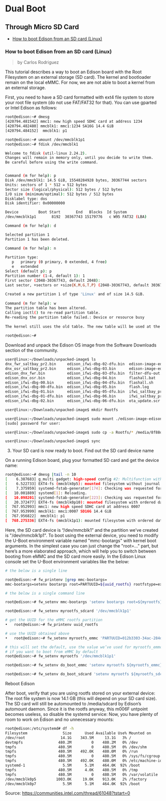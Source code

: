 # Dual Boot

## Through Micro SD Card

- [How to boot Edison from an SD card (Linux)](https://communities.intel.com/thread/61048?tstart=0)

### How to boot Edison from an SD card (Linux)

> by Carlos Rodriguez

This tutorial describes a way to boot an Edison board with the Root Filesystem on an external storage (SD card). The kernel and bootloader remain on the local eMMC. For now, we are not able to boot a kernel from an external storage.

First, you need to have a SD card formatted with ext4 file system to store your root file system (do not use FAT/FAT32 for that). You can use gparted or Intel Edison as follows:

```sh
root@edison:~# dmesg
[420794.481542] mmc1: new high speed SDHC card at address 1234
[420794.482480] mmcblk1: mmc1:1234 SA16G 14.4 GiB
[420794.484152]  mmcblk1: p1
```

```sh
root@edison:~# umount /dev/mmcblk1p1
root@edison:~# fdisk /dev/mmcblk1   

Welcome to fdisk (util-linux 2.24.2).
Changes will remain in memory only, until you decide to write them.
Be careful before using the write command.


Command (m for help): p
Disk /dev/mmcblk1: 14.5 GiB, 15548284928 bytes, 30367744 sectors
Units: sectors of 1 * 512 = 512 bytes
Sector size (logical/physical): 512 bytes / 512 bytes
I/O size (minimum/optimal): 512 bytes / 512 bytes
Disklabel type: dos
Disk identifier: 0x00000000

Device         Boot Start       End   Blocks  Id System
/dev/mmcblk1p1       8192  30367743 15179776   c W95 FAT32 (LBA)

Command (m for help): d

Selected partition 1
Partition 1 has been deleted.

Command (m for help): n                                                         
                                                                                
Partition type:                                                                 
   p   primary (0 primary, 0 extended, 4 free)                                  
   e   extended                                                                 
Select (default p): p                                                           
Partition number (1-4, default 1): 1                                            
First sector (2048-30367743, default 2048):                                     
Last sector, +sectors or +size{K,M,G,T,P} (2048-30367743, default 30367743):    
                                                                                
Created a new partition 1 of type 'Linux' and of size 14.5 GiB.                 
                                                                                
Command (m for help): w                                                         
The partition table has been altered.                                           
Calling ioctl() to re-read partition table.                                     
Re-reading the partition table failed.: Device or resource busy                 
                                                                                
The kernel still uses the old table. The new table will be used at the next reb.
                                                                                
root@edison:~# 
```


Download and unpack the Edison OS image from the Software Downloads section of the community. 

```sh
user@linux:~/Downloads/unpacked-image$ ls
dnx_fwr_saltbay_pr2.bin     edison_ifwi-dbg-02-dfu.bin  edison-image-edison.ext4    package-list.txt
dnx_osr_saltbay_pr2.bin     edison_ifwi-dbg-03.bin      edison-image-edison.hddimg  pft-config-edison.xml
edison_dnx_fwr.bin          edison_ifwi-dbg-03-dfu.bin  filter-dfu-out.js           pft-config-mcg_sku.xml
edison_dnx_osr.bin          edison_ifwi-dbg-04.bin      flashall.bat                u-boot-edison.bin
edison_ifwi-dbg-00.bin      edison_ifwi-dbg-04-dfu.bin  flashall.sh                 u-boot-edison.img
edison_ifwi-dbg-00-dfu.bin  edison_ifwi-dbg-05.bin      flash.log                   u-boot-envs
edison_ifwi-dbg-01.bin      edison_ifwi-dbg-05-dfu.bin  ifwi_saltbay_pr2.bin
edison_ifwi-dbg-01-dfu.bin  edison_ifwi-dbg-06.bin      ifwi_saltbay_pr2-dfu.bin
edison_ifwi-dbg-02.bin      edison_ifwi-dbg-06-dfu.bin  ota_update.scr
```

```sh
user@linux:~/Downloads/unpacked-image$ mkdir Rootfs
```

```sh
user@linux:~/Downloads/unpacked-image$ sudo mount ./edison-image-edison.ext4 Rootfs
[sudo] password for user:
 ```
 
```sh
user@linux:~/Downloads/unpacked-image$ sudo cp -a Rootfs/* /media/8f88dd49-95ac-4d0c-8c3a-abd445f87fa1/ (or whatever folder name your pc gave to your SD card)
```

```sh
user@linux:~/Downloads/unpacked-image$ sync
```

3. Your SD card is now ready to boot. Find out the SD card device name


On a running Edison board, plug your formatted SD card and get the device name:

```sh
root@edison:~# dmesg |tail -n 10
[    6.387683] g_multi gadget: high-speed config #2: Multifunction with CDC ECM
[    6.522733] EXT4-fs (mmcblk0p5): mounted filesystem without journal. Opts: discard,barrier=1,data=ordered,noauto_da_ac
[    7.375959] systemd-fstab-generator[174]: Checking was requested for "rootfs", but it is not a device.
[   10.001889] systemd[1]: Reloading.
[   10.098201] systemd-fstab-generator[223]: Checking was requested for "rootfs", but it is not a device.
[   20.372477] EXT4-fs (mmcblk0p10): mounted filesystem with ordered data mode. Opts: discard,barrier=1,data=ordered,noac
[  767.952993] mmc1: new high speed SDHC card at address 0007
[  767.953999] mmcblk1: mmc1:0007 SD16G 14.4 GiB 
[  767.956822]  mmcblk1: p1
[  768.275336] EXT4-fs (mmcblk1p1): mounted filesystem with ordered data mode. Opts: (null)
```

Here, the SD card device is “/dev/mmcblk1” and the partition we’ve created is "/dev/mmcblk1p1".
To boot using the external device, you need to modify the U-Boot environment variable named "mmc-bootargs" with kernel boot arguments. In the simplest case you can just change the "root=..." part, but here’s a more elaborated approach, which will help you to switch between booting from eMMC and the SD card more easily.
In the Edison Linux console set the U-Boot environment variables like the below:

```sh
# the below is a single line

root@edison:~# fw_printenv |grep mmc-bootargs=
mmc-bootargs=setenv bootargs root=PARTUUID=${uuid_rootfs} rootfstype=ext4 ${bootargs_console} ${bootargs_debug} systemd.unit=${bootargs_target}.target hardware_id=${hardware_id} g_multi.iSerialNumber=${serial#} g_multi.dev_addr=${usb0addr}
```

```sh
# the below is a single command line
```

```sh
root@edison:~# fw_setenv mmc-bootargs 'setenv bootargs root=${myrootfs} rootdelay=3 rootfstype=ext4 ${bootargs_console} ${bootargs_debug} systemd.unit=${bootargs_target}.target hardware_id=${hardware_id} g_multi.iSerialNumber=${serial#} g_multi.dev_addr=${usb0addr}'
```

```sh
root@edison:~# fw_setenv myrootfs_sdcard '/dev/mmcblk1p1'
```

```sh
# get the UUID for the eMMC rootfs partition
•	root@edison:~# fw_printenv uuid_rootfs
```

```sh
# use the UUID obtained above
•	root@edison:~# fw_setenv myrootfs_emmc 'PARTUUID=012b3303-34ac-284d-99b4-34e03a2335f4'
```

```sh
# this will set the default, use the value we’ve used for myrootfs_emmc
# if you want to boot from eMMC by default
root@edison:~# fw_setenv myrootfs '/dev/mmcblk1p1'
```

```sh
root@edison:~# fw_setenv do_boot_emmc 'setenv myrootfs ${myrootfs_emmc}; run do_boot'
```

```sh
root@edison:~# fw_setenv do_boot_sdcard 'setenv myrootfs ${myrootfs_sdcard}; run do_boot'
```

Reboot Edison

After boot, verify that you are using rootfs stored on your external device:
The root file system is now 14.1 GB (this will depend on your SD card size).
The SD card will still be automounted to /media/sdcard by Edison’s automount daemon. Since it is the rootfs anyway, this m006F	untpoint becomes useless, so disable the systemd service:
Now, you have plenty of room to work on Edison and no unnecessary mounts:

```sh
root@edison:/etc/systemd# df -h
Filesystem                Size      Used Available Use% Mounted on
/dev/root                14.1G    343.5M     13.1G   3% /
devtmpfs                480.2M         0    480.2M   0% /dev
tmpfs                   480.5M         0    480.5M   0% /dev/shm
tmpfs                   480.5M    492.0K    480.0M   0% /run
tmpfs                   480.5M         0    480.5M   0% /sys/fs/cgroup
tmpfs                   480.5M    492.0K    480.0M   0% /etc/machine-id
systemd-1                 5.5M      5.1M    464.0K  92% /boot
tmpfs                   480.5M      4.0K    480.5M   0% /tmp
tmpfs                   480.5M         0    480.5M   0% /var/volatile
/dev/mmcblk0p5         1003.0K     19.0K    913.0K   2% /factory
/dev/mmcblk0p7            5.5M      5.1M    464.0K  92% /boot
```

Source:
https://communities.intel.com/thread/61048?tstart=0
